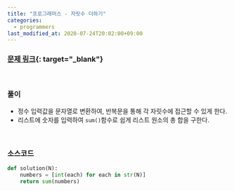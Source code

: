 ```yaml
---
title: "프로그래머스 - 자릿수 더하기"
categories: 
  - programmers
last_modified_at: 2020-07-24T20:02:00+09:00
---
```


### [<u>문제 링크</u>](https://programmers.co.kr/learn/courses/30/lessons/12931){: target="_blank"}
<br/>

### 풀이
- 정수 입력값을 문자열로 변환하여, 반복문을 통해 각 자릿수에 접근할 수 있게 한다.
- 리스트에 숫자를 입력하여 `sum()`함수로 쉽게 리스트 원소의 총 합을 구한다.

<br/>

### 소스코드
```python
def solution(N):
    numbers = [int(each) for each in str(N)]
    return sum(numbers)
```